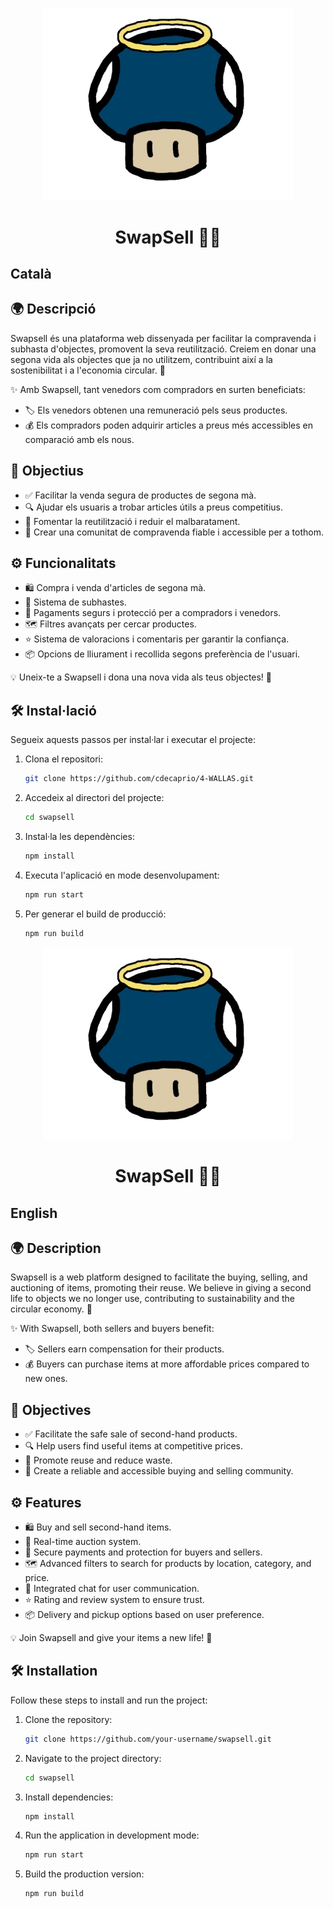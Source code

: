 <p align="center"><img src="storage/app/public/logo.png" width="400" alt="Laravel Logo"></p>

<h1 align="center">SwapSell 🔄🛒</h1>

<h2>Català</h2>

## 🌍 Descripció

Swapsell és una plataforma web dissenyada per facilitar la compravenda i subhasta d'objectes, promovent la seva reutilització. Creiem en donar una segona vida als objectes que ja no utilitzem, contribuint així a la sostenibilitat i a l'economia circular. 🌱

✨ Amb Swapsell, tant venedors com compradors en surten beneficiats:
- 🏷️ Els venedors obtenen una remuneració pels seus productes.
- 💰 Els compradors poden adquirir articles a preus més accessibles en comparació amb els nous.

## 🎯 Objectius

- ✅ Facilitar la venda segura de productes de segona mà.
- 🔍 Ajudar els usuaris a trobar articles útils a preus competitius.
- 🔄 Fomentar la reutilització i reduir el malbaratament.
- 🤝 Crear una comunitat de compravenda fiable i accessible per a tothom.

## ⚙️ Funcionalitats

- 🛍️ Compra i venda d'articles de segona mà.
- 📢 Sistema de subhastes.
- 🔐 Pagaments segurs i protecció per a compradors i venedors.
- 🗺️ Filtres avançats per cercar productes.
- ⭐ Sistema de valoracions i comentaris per garantir la confiança.
- 📦 Opcions de lliurament i recollida segons preferència de l'usuari.

💡 Uneix-te a Swapsell i dona una nova vida als teus objectes! 🚀

## 🛠 Instal·lació

Segueix aquests passos per instal·lar i executar el projecte:

1. Clona el repositori:
   ```sh
   git clone https://github.com/cdecaprio/4-WALLAS.git
   ```
2. Accedeix al directori del projecte:
   ```sh
   cd swapsell
   ```
3. Instal·la les dependències:
   ```sh
   npm install
   ```
4. Executa l'aplicació en mode desenvolupament:
   ```sh
   npm run start
   ```
5. Per generar el build de producció:
   ```sh
   npm run build
   ```

<p align="center"><img src="storage/app/public/logo.png" width="400" alt="Laravel Logo"></p>

<h1 align="center">SwapSell 🔄🛒</h1>

<h2>English</h2>

## 🌍 Description

Swapsell is a web platform designed to facilitate the buying, selling, and auctioning of items, promoting their reuse. We believe in giving a second life to objects we no longer use, contributing to sustainability and the circular economy. 🌱

✨ With Swapsell, both sellers and buyers benefit:
- 🏷️ Sellers earn compensation for their products.
- 💰 Buyers can purchase items at more affordable prices compared to new ones.

## 🎯 Objectives

- ✅ Facilitate the safe sale of second-hand products.
- 🔍 Help users find useful items at competitive prices.
- 🔄 Promote reuse and reduce waste.
- 🤝 Create a reliable and accessible buying and selling community.

## ⚙️ Features

- 🛍️ Buy and sell second-hand items.
- 📢 Real-time auction system.
- 🔐 Secure payments and protection for buyers and sellers.
- 🗺️ Advanced filters to search for products by location, category, and price.
- 💬 Integrated chat for user communication.
- ⭐ Rating and review system to ensure trust.
- 📦 Delivery and pickup options based on user preference.

💡 Join Swapsell and give your items a new life! 🚀

## 🛠 Installation

Follow these steps to install and run the project:

1. Clone the repository:
   ```sh
   git clone https://github.com/your-username/swapsell.git
   ```
2. Navigate to the project directory:
   ```sh
   cd swapsell
   ```
3. Install dependencies:
   ```sh
   npm install
   ```
4. Run the application in development mode:
   ```sh
   npm run start
   ```
5. Build the production version:
   ```sh
   npm run build
   ```



